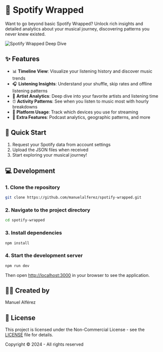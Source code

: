 # 🎵 Spotify Wrapped
Want to go beyond basic Spotify Wrapped? Unlock rich insights and detailed analytics about your musical journey, discovering patterns you never knew existed.

![Spotify Wrapped Deep Dive](https://ik.imagekit.io/manuelalferez/portfolio/projects/SCR-20241217-kbki_u7ECEm_Lf.png?updatedAt=1734429919939)

## ✨ Features

- 📊 **Timeline View**: Visualize your listening history and discover music trends
- 🎧 **Listening Insights**: Understand your shuffle, skip rates and offline listening patterns
- 🌟 **Artist Analytics**: Deep dive into your favorite artists and listening time
- ⏰ **Activity Patterns**: See when you listen to music most with hourly breakdowns
- 📱 **Platform Usage**: Track which devices you use for streaming
- 🎪 **Extra Features**: Podcast analytics, geographic patterns, and more

## 🚀 Quick Start

1. Request your Spotify data from account settings
2. Upload the JSON files when received
3. Start exploring your musical journey!

## 💻 Development

### 1. Clone the repository
```bash
git clone https://github.com/manuelalferez/spotify-wrapped.git
```

### 2. Navigate to the project directory
```bash
cd spotify-wrapped
```

### 3. Install dependencies
```bash
npm install
```

### 4. Start the development server
```bash
npm run dev
```

Then open [http://localhost:3000](http://localhost:3000) in your browser to see the application.

## 👨‍💻 Created by

Manuel Alférez

## 📝 License

This project is licensed under the Non-Commercial License - see the [LICENSE](LICENSE) file for details.

Copyright © 2024 - All rights reserved
